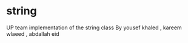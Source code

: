 # string
UP team  implementation of the string class 
By
yousef khaled ,
kareem wlaeed ,
abdallah eid 

